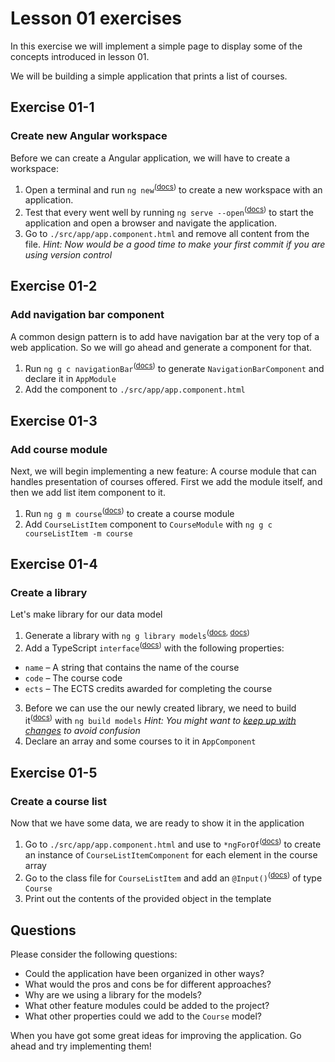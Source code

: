 # Lesson 01 exercises
In this exercise we will implement a simple page to display some of the concepts introduced in lesson 01.

We will be building a simple application that prints a list of courses.

## Exercise 01-1
### Create new Angular workspace
Before we can create a Angular application, we will have to create a workspace:

1. Open a terminal and run `ng new`<sup>(<a href="https://angular.io/cli/new">docs</a>)</sup> to create a new workspace with an application.
2. Test that every went well by running `ng serve --open`<sup>(<a href="https://angular.io/cli/serve">docs</a>)</sup> to start the application and open a browser and navigate the application.
3. Go to `./src/app/app.component.html` and remove all content from the file. _Hint: Now would be a good time to make your first commit if you are using version control_

## Exercise 01-2
### Add navigation bar component
A common design pattern is to add have navigation bar at the very top of a web application. So we will go ahead and generate a component for that.

1. Run `ng g c navigationBar`<sup>(<a href="https://angular.io/cli/generate#component-command">docs</a>)</sup> to generate `NavigationBarComponent` and declare it in `AppModule`
2. Add the component to `./src/app/app.component.html`

## Exercise 01-3
### Add course module
Next, we will begin implementing a new feature: A course module that can handles presentation of courses offered. First we add the module itself, and then we add list item component to it.

1. Run `ng g m course`<sup>(<a href="https://angular.io/cli/generate#module-command">docs</a>)</sup> to create a course module
2. Add `CourseListItem` component to `CourseModule` with `ng g c courseListItem -m course`

## Exercise 01-4
### Create a library
Let's make library for our data model

1. Generate a library with `ng g library models`<sup>(<a href="https://angular.io/cli/generate#library-command">docs</a>, <a href="https://angular.io/guide/creating-libraries">docs</a>)</sup>
2. Add a TypeScript `interface`<sup>(<a href="https://www.typescriptlang.org/docs/handbook/2/everyday-types.html#interfaces">docs</a>)</sup> with the following properties:
  - `name` – A string that contains the name of the course
  - `code` – The course code
  - `ects` – The ECTS credits awarded for completing the course
3. Before we can use the our newly created library, we need to build it<sup>(<a href="https://angular.io/guide/creating-libraries#using-your-own-library-in-apps">docs</a>)</sup> with `ng build models` _Hint: You might want to <a href="https://angular.io/guide/creating-libraries#building-and-rebuilding-your-library">keep up with changes</a> to avoid confusion_
4. Declare an array and some courses to it in `AppComponent`

## Exercise 01-5
### Create a course list
Now that we have some data, we are ready to show it in the application

1. Go to `./src/app/app.component.html` and use to `*ngForOf`<sup>(<a href="https://angular.io/api/common/NgForOf">docs</a>)</sup> to create an instance of `CourseListItemComponent` for each element in the course array
2. Go to the class file for `CourseListItem` and add an `@Input()`<sup>(<a href="https://angular.io/api/core/Input">docs</a>)</sup> of type `Course`
3. Print out the contents of the provided object in the template

## Questions
Please consider the following questions:
- Could the application have been organized in other ways?
- What would the pros and cons be for different approaches?
- Why are we using a library for the models?
- What other feature modules could be added to the project?
- What other properties could we add to the `Course` model?

When you have got some great ideas for improving the application. Go ahead and try implementing them!